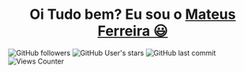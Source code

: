 <div>
  
  <h1 align="center">
    Oi Tudo bem? Eu sou o 
    <a href="https://www.linkedin.com/in/mateustmf/">Mateus Ferreira 😃️</a>
  </h1>
</div>

![GitHub followers](https://img.shields.io/github/followers/MateusTMF?style=flat&color=9644F4)
![GitHub User's stars](https://img.shields.io/github/stars/MateusTMF?style=flat&color=9644F4)
![GitHub last commit](https://img.shields.io/github/last-commit/MateusTMF/JefersonLucas?style=flat&color=9644F4)
![Views Counter](https://komarev.com/ghpvc/?username=MateusTMF&color=blueviolet)
